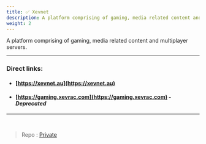 ```yaml
---
title: ✅ Xevnet
description: A platform comprising of gaming, media related content and multiplayer servers.
weight: 2
---
```


A platform comprising of gaming, media related content and multiplayer servers.

---

### Direct links:

- #### [https://xevnet.au](https://xevnet.au)
- #### [https://gaming.xevrac.com](https://gaming.xevrac.com) - <i>Deprecated</i>

---

<br/>

> Repo : [Private](https://github.com/Xevrac)